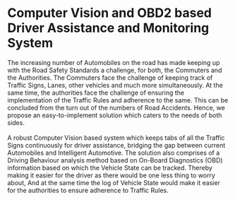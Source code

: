 # Computer Vision and OBD2 based Driver Assistance and Monitoring System
The increasing number of Automobiles on the road has made keeping up with the Road Safety
Standards a challenge, for both, the Commuters and the Authorities. The Commuters face the
challenge of keeping track of Traffic Signs, Lanes, other vehicles and much more
simultaneously. At the same time, the authorities face the challenge of ensuring the
implementation of the Traffic Rules and adherence to the same. This can be concluded from the
turn out of the numbers of Road Accidents. Hence, we propose an easy-to-implement solution
which caters to the needs of both sides.<br><br>
A robust Computer Vision based system which keeps tabs of all the Traffic Signs continuously
for driver assistance, bridging the gap between current Automobiles and Intelligent Automotive.
The solution also comprises of a Driving Behaviour analysis method based on On-Board
Diagnostics (OBD) information based on which the Vehicle State can be tracked. Thereby
making it easier for the driver as there would be one less thing to worry about, And at the same
time the log of Vehicle State would make it easier for the authorities to ensure adherence to
Traffic Rules. 
